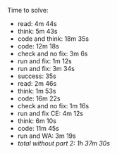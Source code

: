 Time to solve:

- read: 4m 44s
- think: 5m 43s
- code and think: 18m 35s
- code: 12m 18s
- check and no fix: 3m 6s
- run and fix: 1m 12s
- run and fix: 3m 34s
- success: 35s
- read: 2m 46s
- think: 1m 53s
- code: 16m 22s
- check and no fix: 1m 16s
- run and fix CE: 4m 12s
- think: 6m 10s
- code: 11m 45s
- run and WA: 3m 19s
- _total without part 2: 1h 37m 30s_
